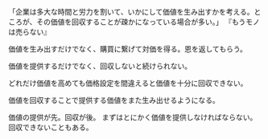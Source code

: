 「企業は多大な時間と労力を割いて、いかにして価値を生み出すかを考える。ところが、その価値を回収することが疎かになっている場合が多い。」
『もうモノは売らない』

価値を生み出すだけでなく、購買に繋げて対価を得る。恩を返してもらう。

価値を提供するだけでなく、回収しないと続けられない。

どれだけ価値を高めても価格設定を間違えると価値を十分に回収できない。

価値を回収することで提供する価値をまた生み出せるようになる。

価値の提供が先。回収が後。
まずはとにかく価値を提供しなければならない。回収できないこともある。
